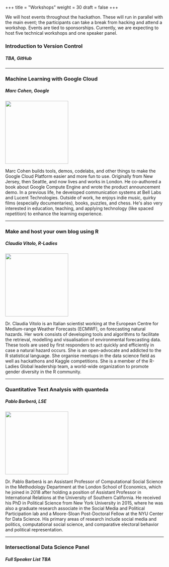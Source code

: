 +++
title = "Workshops"
weight = 30
draft = false
+++

We will host events throughout the hackathon. These will run in parallel with the main event; the participants can take a break from hacking and attend a workshop. Events are tied to sponsorships. Currently, we are expecting to host five technical workshops and one speaker panel.

### Introduction to Version Control
##### TBA, GitHub

---

### Machine Learning with Google Cloud
##### Marc Cohen, Google

<img src="images/cohen.jpg" width="200">

Marc Cohen builds tools, demos, codelabs, and other things to make the Google Cloud Platform easier and more fun to use. Originally from New Jersey, then Seattle, and now lives and works in London. He co-authored a book about Google Compute Engine and wrote the product announcement demo. In a previous life, he developed communication systems at Bell Labs and Lucent Technologies. Outside of work, he enjoys indie music, quirky films (especially documentaries), books, puzzles, and chess. He's also very interested in education, teaching, and applying technology (like spaced repetition) to enhance the learning experience.

---

### Make and host your own blog using R
##### Claudia Vitolo, R-Ladies

<img src="images/vitolo.jpg" width="200">

Dr. Claudia Vitolo is an Italian scientist working at the European Centre for Medium-range Weather Forecasts (ECMWF), on forecasting natural hazards. Her work consists of developing tools and algorithms to facilitate the retrieval, modelling and visualisation of environmental forecasting data. These tools are used by first responders to act quickly and efficiently in case a natural hazard occurs. She is an open-advocate and addicted to the R statistical language. She organise meetups in the data science field as well as hackathons and Kaggle competitions. She is a member of the R-Ladies Global leadership team, a world-wide organization to promote gender diversity in the R community.

---

### Quantitative Text Analysis with quanteda
##### Pablo Barberá, LSE

<img src="images/barbera.jpg" width="200">

Dr. Pablo Barberá is an Assistant Professor of Computational Social Science in the Methodology Department at the London School of Economics, which he joined in 2018 after holding a position of Assistant Professor in International Relations at the University of Southern California. He received his PhD in Political Science from New York University in 2015, where he was also a graduate research associate in the Social Media and Political Participation lab and a Moore-Sloan Post-Doctoral Fellow at the NYU Center for Data Science. His primary areas of research include social media and politics, computational social science, and comparative electoral behavior and political representation.

---

### Intersectional Data Science Panel
##### Full Speaker List TBA